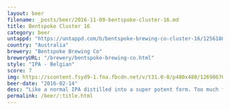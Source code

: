 ```yaml
---
layout: beer
filename: _posts/beer/2016-11-09-bentspoke-cluster-16.md
title: Bentspoke Cluster 16
category: beer
untappd: "https://untappd.com/b/bentspoke-brewing-co-cluster-16/1256180"
country: "Australia"
brewery: "Bentspoke Brewing Co"
breweryURL: "/brewery/bentspoke-brewing-co.html"
style: "IPA - Belgian"
score: 7
img: https://scontent.fsyd9-1.fna.fbcdn.net/v/t31.0-0/p480x480/12698676_10153890413793745_6934869662046573410_o.jpg?_nc_cat=102&_nc_sid=e007fa&_nc_ohc=cBsySBJCP4UAX9NfOxG&_nc_oc=AQm9i2Oz-7TWoODfUT7gzKuXGDpZs4CqFVJiRw51FKw4x-Oow4TnP4swKkGHgMvFrDk&_nc_ht=scontent.fsyd9-1.fna&tp=6&oh=dacb2091e1a00d8d7b3d74622ce289b0&oe=5F94F365
beer-date: "2016-02-14"
desc: "Like a normal IPA distilled into a super potent form. Too much for me right now but I should retry"
permalink: /beer/:title.html
---
```

